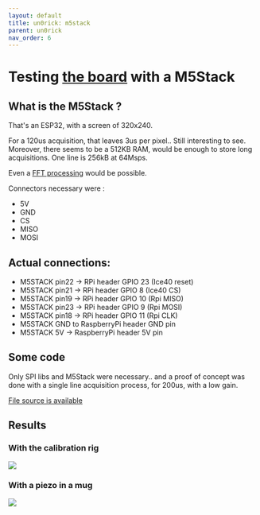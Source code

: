 ```yaml
---
layout: default
title: un0rick: m5stack 
parent: un0rick
nav_order: 6
---
```


# Testing [the board](https://doc.un0rick.cc/) with a M5Stack


## What is the M5Stack ?

That's an ESP32, with a screen of 320x240.

For a 120us  acquisition, that leaves 3us per pixel.. Still interesting to see. Moreover, there seems to be a 512KB RAM, would be enough to store long acquisitions. One line is 256kB at 64Msps.

Even a [FFT processing](https://github.com/ElectroMagus/M5-FFT) would be possible.

Connectors necessary were :

* 5V
* GND
* CS
* MISO
* MOSI

## Actual connections:

* M5STACK pin22 -> RPi header GPIO 23 (Ice40 reset)
* M5STACK pin21 -> RPi header GPIO 8 (Ice40 CS)
* M5STACK pin19 -> RPi header GPIO 10 (Rpi MISO)
* M5STACK pin23 -> RPi header GPIO 9 (Rpi MOSI)
* M5STACK pin18 -> RPi header GPIO 11 (Rpi  CLK)
* M5STACK GND to RaspberryPi header GND pin
* M5STACK 5V ->  RaspberryPi header 5V pin


## Some code

Only SPI libs and M5Stack were necessary.. and a proof of concept was done with a single line acquisition process, for 200us, with a low gain.

[File source is available](https://github.com/kelu124/echomods/blob/4923d2af498ee07439468cc0e1ba58e79040f0c0/matty/m5stack/SPI.ino)

## Results

### With the calibration rig

![](https://github.com/kelu124/echomods/raw/master/matty/m5stack/calibration.gif)

### With a piezo in a mug

![](https://github.com/kelu124/echomods/raw/master/matty/m5stack/mug.gif)
